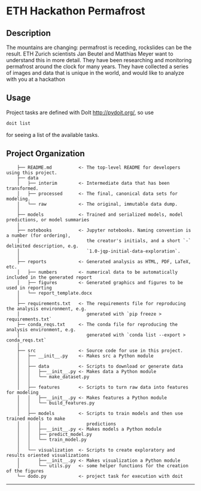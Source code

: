 ETH Hackathon Permafrost
==============================

Description
-----------

The mountains are changing: permafrost is receding, rockslides can be the result. ETH Zurich scientists Jan Beutel and Matthias Meyer want to understand this in more detail. They have been researching and monitoring permafrost around the clock for many years. They have collected a series of images and data that is unique in the world, and would like to analyze with you at a hackathon

Usage
-----
Project tasks are defined with DoIt <http://pydoit.org/>, so use
```bat
doit list
```
for seeing a list of the available tasks.

Project Organization
------------

```
    ├── README.md          <- The top-level README for developers using this project.
    ├── data
    │   ├── interim        <- Intermediate data that has been transformed.
    │   ├── processed      <- The final, canonical data sets for modeling.
    │   └── raw            <- The original, immutable data dump.
    │
    ├── models             <- Trained and serialized models, model predictions, or model summaries
    │
    ├── notebooks          <- Jupyter notebooks. Naming convention is a number (for ordering),
    │                         the creator's initials, and a short `-` delimited description, e.g.
    │                         `1.0-jqp-initial-data-exploration`.
    │
    ├── reports            <- Generated analysis as HTML, PDF, LaTeX, etc.
    │   ├── numbers        <- numerical data to be automatically included in the generated report
    │   ├── figures        <- Generated graphics and figures to be used in reporting
    │   └── report_template.docx
    │
    ├── requirements.txt   <- The requirements file for reproducing the analysis environment, e.g.
    │                         generated with `pip freeze > requirements.txt`
    ├── conda_reqs.txt     <- The conda file for reproducing the analysis environment, e.g.
    │                         generated with `conda list --export > conda_reqs.txt`
    │
    ├── src                <- Source code for use in this project.
    │   ├── __init__.py    <- Makes src a Python module
    │   │
    │   ├── data           <- Scripts to download or generate data
    │   │   ├──__init__.py <- Makes data a Python module
    │   │   └── make_dataset.py
    │   │
    │   ├── features       <- Scripts to turn raw data into features for modeling
    │   │   ├──__init__.py <- Makes features a Python module
    │   │   └── build_features.py
    │   │
    │   ├── models         <- Scripts to train models and then use trained models to make
    │   │   │                 predictions
    │   │   ├──__init__.py <- Makes models a Python module
    │   │   ├── predict_model.py
    │   │   └── train_model.py
    │   │
    │   └── visualization  <- Scripts to create exploratory and results oriented visualizations
    │       ├──__init__.py <- Makes visualization a Python module
    │       └── utils.py   <- some helper functions for the creation of the figures
    └── dodo.py            <- project task for execution with doit
```
--------